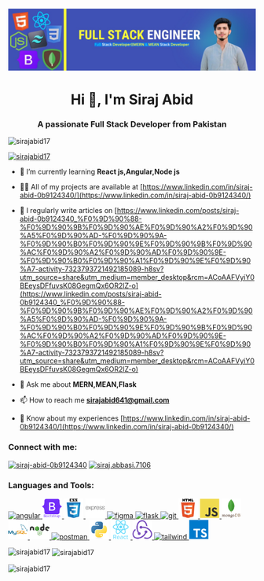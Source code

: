 ![logo](https://github.com/SirajAbid17/SirajAbid17/blob/main/47b074e6-fd18-4246-9674-786d19d1479d.jpg)
<h1 align="center">Hi 👋, I'm Siraj Abid</h1>
<h3 align="center">A passionate Full Stack Developer from Pakistan</h3>

<p align="left"> <img src="https://komarev.com/ghpvc/?username=sirajabid17&label=Profile%20views&color=0e75b6&style=flat" alt="sirajabid17" /> </p>

<p align="left"> <a href="https://github.com/ryo-ma/github-profile-trophy"><img src="https://github-profile-trophy.vercel.app/?username=sirajabid17" alt="sirajabid17" /></a> </p>

- 🌱 I’m currently learning **React js,Angular,Node js**

- 👨‍💻 All of my projects are available at [https://www.linkedin.com/in/siraj-abid-0b9124340/](https://www.linkedin.com/in/siraj-abid-0b9124340/)

- 📝 I regularly write articles on [https://www.linkedin.com/posts/siraj-abid-0b9124340_%F0%9D%90%88-%F0%9D%90%9B%F0%9D%90%AE%F0%9D%90%A2%F0%9D%90%A5%F0%9D%90%AD-%F0%9D%90%9A-%F0%9D%90%B0%F0%9D%90%9E%F0%9D%90%9B%F0%9D%90%AC%F0%9D%90%A2%F0%9D%90%AD%F0%9D%90%9E-%F0%9D%90%B0%F0%9D%90%A1%F0%9D%90%9E%F0%9D%90%A7-activity-7323793721492185089-h8sv?utm_source=share&utm_medium=member_desktop&rcm=ACoAAFVyiY0BEeysDFfuvsK08GegmQx6OR2lZ-o](https://www.linkedin.com/posts/siraj-abid-0b9124340_%F0%9D%90%88-%F0%9D%90%9B%F0%9D%90%AE%F0%9D%90%A2%F0%9D%90%A5%F0%9D%90%AD-%F0%9D%90%9A-%F0%9D%90%B0%F0%9D%90%9E%F0%9D%90%9B%F0%9D%90%AC%F0%9D%90%A2%F0%9D%90%AD%F0%9D%90%9E-%F0%9D%90%B0%F0%9D%90%A1%F0%9D%90%9E%F0%9D%90%A7-activity-7323793721492185089-h8sv?utm_source=share&utm_medium=member_desktop&rcm=ACoAAFVyiY0BEeysDFfuvsK08GegmQx6OR2lZ-o)

- 💬 Ask me about **MERN,MEAN,Flask**

- 📫 How to reach me **sirajabid641@gmail.com**

- 📄 Know about my experiences [https://www.linkedin.com/in/siraj-abid-0b9124340/](https://www.linkedin.com/in/siraj-abid-0b9124340/)

<h3 align="left">Connect with me:</h3>
<p align="left">
<a href="https://linkedin.com/in/siraj-abid-0b9124340" target="blank"><img align="center" src="https://raw.githubusercontent.com/rahuldkjain/github-profile-readme-generator/master/src/images/icons/Social/linked-in-alt.svg" alt="siraj-abid-0b9124340" height="30" width="40" /></a>
<a href="https://fb.com/siraj.abbasi.7106" target="blank"><img align="center" src="https://raw.githubusercontent.com/rahuldkjain/github-profile-readme-generator/master/src/images/icons/Social/facebook.svg" alt="siraj.abbasi.7106" height="30" width="40" /></a>
</p>

<h3 align="left">Languages and Tools:</h3>
<p align="left"> <a href="https://angular.io" target="_blank" rel="noreferrer"> <img src="https://angular.io/assets/images/logos/angular/angular.svg" alt="angular" width="40" height="40"/> </a> <a href="https://getbootstrap.com" target="_blank" rel="noreferrer"> <img src="https://raw.githubusercontent.com/devicons/devicon/master/icons/bootstrap/bootstrap-plain-wordmark.svg" alt="bootstrap" width="40" height="40"/> </a> <a href="https://www.w3schools.com/css/" target="_blank" rel="noreferrer"> <img src="https://raw.githubusercontent.com/devicons/devicon/master/icons/css3/css3-original-wordmark.svg" alt="css3" width="40" height="40"/> </a> <a href="https://expressjs.com" target="_blank" rel="noreferrer"> <img src="https://raw.githubusercontent.com/devicons/devicon/master/icons/express/express-original-wordmark.svg" alt="express" width="40" height="40"/> </a> <a href="https://www.figma.com/" target="_blank" rel="noreferrer"> <img src="https://www.vectorlogo.zone/logos/figma/figma-icon.svg" alt="figma" width="40" height="40"/> </a> <a href="https://flask.palletsprojects.com/" target="_blank" rel="noreferrer"> <img src="https://www.vectorlogo.zone/logos/pocoo_flask/pocoo_flask-icon.svg" alt="flask" width="40" height="40"/> </a> <a href="https://git-scm.com/" target="_blank" rel="noreferrer"> <img src="https://www.vectorlogo.zone/logos/git-scm/git-scm-icon.svg" alt="git" width="40" height="40"/> </a> <a href="https://www.w3.org/html/" target="_blank" rel="noreferrer"> <img src="https://raw.githubusercontent.com/devicons/devicon/master/icons/html5/html5-original-wordmark.svg" alt="html5" width="40" height="40"/> </a> <a href="https://developer.mozilla.org/en-US/docs/Web/JavaScript" target="_blank" rel="noreferrer"> <img src="https://raw.githubusercontent.com/devicons/devicon/master/icons/javascript/javascript-original.svg" alt="javascript" width="40" height="40"/> </a> <a href="https://www.mongodb.com/" target="_blank" rel="noreferrer"> <img src="https://raw.githubusercontent.com/devicons/devicon/master/icons/mongodb/mongodb-original-wordmark.svg" alt="mongodb" width="40" height="40"/> </a> <a href="https://www.mysql.com/" target="_blank" rel="noreferrer"> <img src="https://raw.githubusercontent.com/devicons/devicon/master/icons/mysql/mysql-original-wordmark.svg" alt="mysql" width="40" height="40"/> </a> <a href="https://nodejs.org" target="_blank" rel="noreferrer"> <img src="https://raw.githubusercontent.com/devicons/devicon/master/icons/nodejs/nodejs-original-wordmark.svg" alt="nodejs" width="40" height="40"/> </a> <a href="https://postman.com" target="_blank" rel="noreferrer"> <img src="https://www.vectorlogo.zone/logos/getpostman/getpostman-icon.svg" alt="postman" width="40" height="40"/> </a> <a href="https://www.python.org" target="_blank" rel="noreferrer"> <img src="https://raw.githubusercontent.com/devicons/devicon/master/icons/python/python-original.svg" alt="python" width="40" height="40"/> </a> <a href="https://reactjs.org/" target="_blank" rel="noreferrer"> <img src="https://raw.githubusercontent.com/devicons/devicon/master/icons/react/react-original-wordmark.svg" alt="react" width="40" height="40"/> </a> <a href="https://redux.js.org" target="_blank" rel="noreferrer"> <img src="https://raw.githubusercontent.com/devicons/devicon/master/icons/redux/redux-original.svg" alt="redux" width="40" height="40"/> </a> <a href="https://tailwindcss.com/" target="_blank" rel="noreferrer"> <img src="https://www.vectorlogo.zone/logos/tailwindcss/tailwindcss-icon.svg" alt="tailwind" width="40" height="40"/> </a> <a href="https://www.typescriptlang.org/" target="_blank" rel="noreferrer"> <img src="https://raw.githubusercontent.com/devicons/devicon/master/icons/typescript/typescript-original.svg" alt="typescript" width="40" height="40"/> </a> </p>

<p><img align="left" src="https://github-readme-stats.vercel.app/api/top-langs?username=sirajabid17&show_icons=true&locale=en&layout=compact" alt="sirajabid17" /></p>

<p>&nbsp;<img align="center" src="https://github-readme-stats.vercel.app/api?username=sirajabid17&show_icons=true&locale=en" alt="sirajabid17" /></p>

<p><img align="center" src="https://github-readme-streak-stats.herokuapp.com/?user=sirajabid17&" alt="sirajabid17" /></p>
